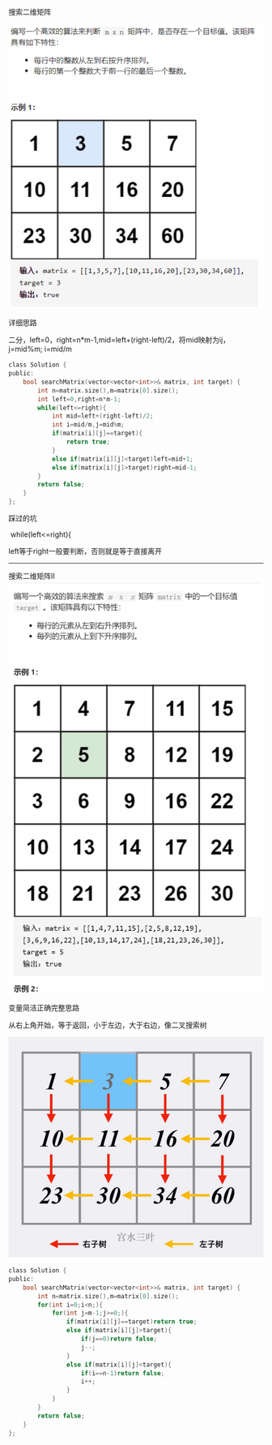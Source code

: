 搜索二维矩阵

![img](image/1627571279089.png)

详细思路

二分，left=0，right=n*m-1,mid=left+(right-left)/2，将mid映射为ij，j=mid%m; i=mid/m

```c
class Solution {
public:
    bool searchMatrix(vector<vector<int>>& matrix, int target) {
        int n=matrix.size(),m=matrix[0].size();
        int left=0,right=n*m-1;
        while(left<=right){
            int mid=left+(right-left)/2;
            int i=mid/m,j=mid%m;
            if(matrix[i][j]==target){
                return true;
            }
            else if(matrix[i][j]<target)left=mid+1;
            else if(matrix[i][j]>target)right=mid-1;
        }
        return false;
    }
};
```

踩过的坑

​    while(left<=right){

left等于right一般要判断，否则就是等于直接离开

------

搜索二维矩阵II![img](image/1628520397459.png)



变量简洁正确完整思路

从右上角开始，等于返回，小于左边，大于右边，像二叉搜索树

![img](image/1628520665067.png)

```c
class Solution {
public:
    bool searchMatrix(vector<vector<int>>& matrix, int target) {
        int n=matrix.size(),m=matrix[0].size();
        for(int i=0;i<n;){
            for(int j=m-1;j>=0;){
                if(matrix[i][j]==target)return true;
                else if(matrix[i][j]>target){
                    if(j==0)return false;
                    j--;
                }
                else if(matrix[i][j]<target){
                    if(i==n-1)return false;
                    i++;
                }
            }
        }
        return false;
    }
};
```





